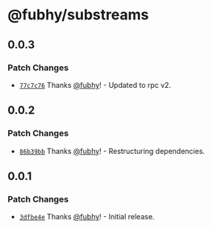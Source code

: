# @fubhy/substreams

## 0.0.3

### Patch Changes

- [`77c7c76`](https://github.com/fubhy/substreams-es/commit/77c7c76c68510046b1aaeb0d94a3b57972ff904a) Thanks [@fubhy](https://github.com/fubhy)! - Updated to rpc v2.

## 0.0.2

### Patch Changes

- [`86b39bb`](https://github.com/fubhy/substreams-es/commit/86b39bb7f94e2f607bc04f99e6ffab3f4d4370a5) Thanks [@fubhy](https://github.com/fubhy)! - Restructuring dependencies.

## 0.0.1

### Patch Changes

- [`3dfbe4e`](https://github.com/fubhy/substreams-es/commit/3dfbe4e6d8d2625b5f9042560b7c539dd1dcdfbc) Thanks [@fubhy](https://github.com/fubhy)! - Initial release.
